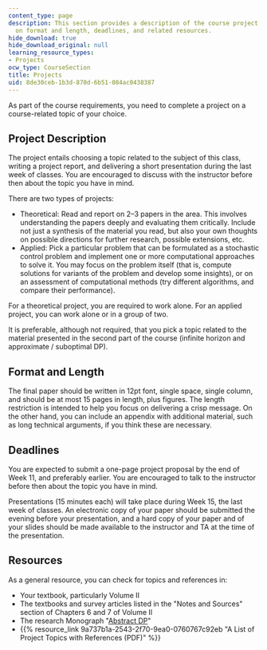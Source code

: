 ```yaml
---
content_type: page
description: This section provides a description of the course project and information
  on format and length, deadlines, and related resources.
hide_download: true
hide_download_original: null
learning_resource_types:
- Projects
ocw_type: CourseSection
title: Projects
uid: 8de30ceb-1b3d-870d-6b51-084ac0438387
---
```


As part of the course requirements, you need to complete a project on a course-related topic of your choice.

Project Description
-------------------

The project entails choosing a topic related to the subject of this class, writing a project report, and delivering a short presentation during the last week of classes. You are encouraged to discuss with the instructor before then about the topic you have in mind.

There are two types of projects:

*   Theoretical: Read and report on 2–3 papers in the area. This involves understanding the papers deeply and evaluating them critically. Include not just a synthesis of the material you read, but also your own thoughts on possible directions for further research, possible extensions, etc.
*   Applied: Pick a particular problem that can be formulated as a stochastic control problem and implement one or more computational approaches to solve it. You may focus on the problem itself (that is, compute solutions for variants of the problem and develop some insights), or on an assessment of computational methods (try different algorithms, and compare their performance).

For a theoretical project, you are required to work alone. For an applied project, you can work alone or in a group of two.

It is preferable, although not required, that you pick a topic related to the material presented in the second part of the course (infinite horizon and approximate / suboptimal DP).

Format and Length
-----------------

The final paper should be written in 12pt font, single space, single column, and should be at most 15 pages in length, plus figures. The length restriction is intended to help you focus on delivering a crisp message. On the other hand, you can include an appendix with additional material, such as long technical arguments, if you think these are necessary.

Deadlines
---------

You are expected to submit a one-page project proposal by the end of Week 11, and preferably earlier. You are encouraged to talk to the instructor before then about the topic you have in mind.

Presentations (15 minutes each) will take place during Week 15, the last week of classes. An electronic copy of your paper should be submitted the evening before your presentation, and a hard copy of your paper and of your slides should be made available to the instructor and TA at the time of the presentation.

Resources
---------

As a general resource, you can check for topics and references in:

*   Your textbook, particularly Volume II
*   The textbooks and survey articles listed in the "Notes and Sources" section of Chapters 6 and 7 of Volume II
*   The research Monograph "[Abstract DP](http://web.mit.edu/dimitrib/www/abstractdp_MIT.html)"
*   {{% resource_link 9a737b1a-2543-2f70-9ea0-0760767c92eb "A List of Project Topics with References (PDF)" %}}